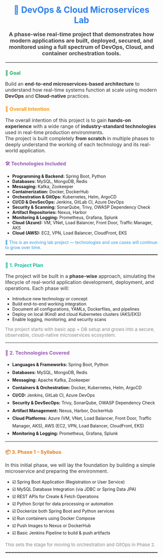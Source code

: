 <h1 align="center" style="color:#2F80ED;">
  🚀 DevOps & Cloud Microservices Lab
</h1>

<p align="center" style="font-size:18px; color:#444;">
  <strong>A phase-wise real-time project that demonstrates how modern applications are built, deployed, secured, and monitored using a full spectrum of DevOps, Cloud, and container orchestration tools.</strong>
</p>

<hr style="border:1px solid #ddd;"/>

<h3 style="color:#27AE60;">🧩 Goal</h3>
<p style="font-size:16px; color:#333;">
  Build an <strong>end-to-end microservices-based architecture</strong> to understand how real-time systems function at scale using modern <strong>DevOps</strong> and <strong>Cloud-native</strong> practices.
</p>

<h3 style="color:#F39C12;">🎯 Overall Intention</h3>
<p style="font-size:16px; color:#333;">
  The overall intention of this project is to gain <strong>hands-on experience</strong> with a wide range of <strong>industry-standard technologies</strong> used in real-time production environments.<br/>
  The project is built completely <strong>from scratch</strong> in multiple phases to deeply understand the working of each technology and its real-world application.
</p>

<h3 style="color:#9B59B6;">🛠️ Technologies Included</h3>

<ul>
  <li><strong>Programming & Backend:</strong> Spring Boot, Python</li>
  <li><strong>Databases:</strong> MySQL, MongoDB, Redis</li>
  <li><strong>Messaging:</strong> Kafka, Zookeeper</li>
  <li><strong>Containerization:</strong> Docker, DockerHub</li>
  <li><strong>Orchestration & GitOps:</strong> Kubernetes, Helm, ArgoCD</li>
  <li><strong>CI/CD & DevSecOps:</strong> Jenkins, GitLab CI, Azure DevOps</li>
  <li><strong>Security & Scanning:</strong> SonarQube, Trivy, OWASP Dependency Check</li>
  <li><strong>Artifact Repositories:</strong> Nexus, Harbor</li>
  <li><strong>Monitoring & Logging:</strong> Prometheus, Grafana, Splunk</li>
  <li><strong>Cloud (Azure):</strong> VM, VNet, Load Balancer, Front Door, Traffic Manager, AKS</li>
  <li><strong>Cloud (AWS):</strong> EC2, VPN, Load Balancer, CloudFront, EKS</li>
</ul>

<p style="color:#3498DB;">
  🚧 This is an evolving lab project — technologies and use cases will continue to grow over time.
</p>

<hr style="border:1px dashed #ccc;"/>
<h3 style="color:#1ABC9C;">📅 1. Project Plan</h3>
<p style="font-size:16px; color:#333;">
  The project will be built in a <strong>phase-wise</strong> approach, simulating the lifecycle of real-world application development, deployment, and operations. Each phase will:
</p>

<ul>
  <li>Introduce new technology or concept</li>
  <li>Build end-to-end working integration</li>
  <li>Document all configurations, YAMLs, Dockerfiles, and pipelines</li>
  <li>Deploy on local (Kind) and cloud Kubernetes clusters (AKS/EKS)</li>
  <li>Enable logging, monitoring, and security scans</li>
</ul>

<p style="font-size:15px; color:#888;">
  The project starts with basic app + DB setup and grows into a secure, observable, cloud-native microservices ecosystem.
</p>

<hr/>

<h3 style="color:#9B59B6;">🧪 2. Technologies Covered</h3>

<ul style="line-height:1.8;">
  <li><strong>Languages & Frameworks:</strong> Spring Boot, Python</li>
  <li><strong>Databases:</strong> MySQL, MongoDB, Redis</li>
  <li><strong>Messaging:</strong> Apache Kafka, Zookeeper</li>
  <li><strong>Containers & Orchestration:</strong> Docker, Kubernetes, Helm, ArgoCD</li>
  <li><strong>CI/CD:</strong> Jenkins, GitLab CI, Azure DevOps</li>
  <li><strong>Security & DevSecOps:</strong> Trivy, SonarQube, OWASP Dependency Check</li>
  <li><strong>Artifact Management:</strong> Nexus, Harbor, DockerHub</li>
  <li><strong>Cloud Platforms:</strong> Azure (VM, VNet, Load Balancer, Front Door, Traffic Manager, AKS), AWS (EC2, VPN, Load Balancer, CloudFront, EKS)</li>
  <li><strong>Monitoring & Logging:</strong> Prometheus, Grafana, Splunk</li>
</ul>

<hr/>

<h3 style="color:#E67E22;">📦 3. Phase 1 – Syllabus</h3>
<p style="font-size:16px; color:#333;">
  In this initial phase, we will lay the foundation by building a simple microservice and preparing the environment.
</p>

<ul>
  <li>☑️ Spring Boot Application (Registration or User Service)</li>
  <li>☑️ MySQL Database Integration (via JDBC or Spring Data JPA)</li>
  <li>☑️ REST APIs for Create & Fetch Operations</li>
  <li>☑️ Python Script for data processing or automation</li>
  <li>☑️ Dockerize both Spring Boot and Python services</li>
  <li>☑️ Run containers using Docker Compose</li>
  <li>☑️ Push Images to Nexus or DockerHub</li>
  <li>☑️ Basic Jenkins Pipeline to build & push artifacts</li>
</ul>

<p style="font-size:15px; color:#888;">
  This sets the stage for moving to orchestration and GitOps in Phase 2.
</p>

<hr style="border:1px dashed #ccc;"/>

